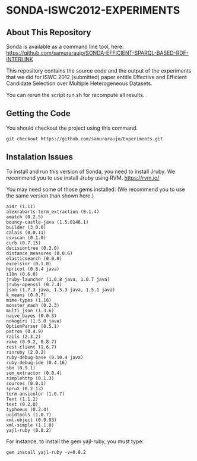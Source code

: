SONDA-ISWC2012-EXPERIMENTS
==========================================
## About This Repository
Sonda is available as a command line tool, here:
https://github.com/samuraraujo/SONDA-EFFICIENT-SPARQL-BASED-RDF-INTERLINK

This repository contains the source code and the output of the experiments that we did for ISWC 2012 (submitted) paper entitle Effective and Efficient Candidate Selection over Multiple Heterogeneous Datasets.

You can rerun the script run.sh for recompute all results.

## Getting the Code
You should checkout the project using this command.

	git checkout https://github.com/samuraraujo/Experiments.git

## Instalation Issues
To install and run this version of Sonda, you need to install Jruby. We recommend you to use install Jruby using RVM.
https://rvm.io/

You may need some of those gems installed:
(We recommend you to use the same version than shown here.)

	ai4r (1.11)
	alexrabarts-term_extraction (0.1.4)
	amatch (0.2.5)
	bouncy-castle-java (1.5.0146.1)
	builder (3.0.0)
	calais (0.0.11)
	csvscan (0.1.0)
	curb (0.7.15)
	decisiontree (0.3.0)
	distance_measures (0.0.6)
	elasticsearch (0.0.0)
	excelsior (0.1.0)
	hpricot (0.8.4 java)
	i18n (0.6.0)
	jruby-launcher (1.0.8 java, 1.0.7 java)
	jruby-openssl (0.7.4)
	json (1.7.3 java, 1.5.3 java, 1.5.1 java)
	k_means (0.0.7)
	mime-types (1.16)
	monster_mash (0.2.3)
	multi_json (1.3.6)
	naive_bayes (0.0.3)
	nokogiri (1.5.0 java)
	OptionParser (0.5.1)
	patron (0.4.9)
	rails (2.3.2)
	rake (0.9.2, 0.8.7)
	rest-client (1.6.7)
	rinruby (2.0.2)
	ruby-debug-base (0.10.4 java)
	ruby-debug-ide (0.4.16)
	sbn (0.9.1)
	sem_extractor (0.0.4)
	simplehttp (0.1.3)
	sources (0.0.1)
	spruz (0.2.13)
	term-ansicolor (1.0.7)
	Text (1.1.2)
	text (0.2.0)
	typhoeus (0.2.4)
	uuidtools (1.0.7)
	xml-object (0.9.93)
	xml-simple (1.1.0)
	yajl-ruby (0.8.2)

For instance, to install the gem yajl-ruby, you must type: 

	gem install yajl-ruby -v=0.8.2

